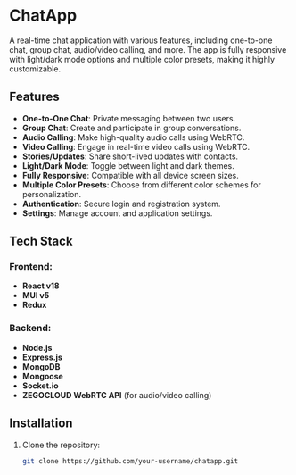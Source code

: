 # ChatApp

A real-time chat application with various features, including one-to-one chat, group chat, audio/video calling, and more. The app is fully responsive with light/dark mode options and multiple color presets, making it highly customizable.

## Features

- **One-to-One Chat**: Private messaging between two users.
- **Group Chat**: Create and participate in group conversations.
- **Audio Calling**: Make high-quality audio calls using WebRTC.
- **Video Calling**: Engage in real-time video calls using WebRTC.
- **Stories/Updates**: Share short-lived updates with contacts.
- **Light/Dark Mode**: Toggle between light and dark themes.
- **Fully Responsive**: Compatible with all device screen sizes.
- **Multiple Color Presets**: Choose from different color schemes for personalization.
- **Authentication**: Secure login and registration system.
- **Settings**: Manage account and application settings.

## Tech Stack

### Frontend:
- **React v18**
- **MUI v5**
- **Redux**

### Backend:
- **Node.js**
- **Express.js**
- **MongoDB**
- **Mongoose**
- **Socket.io**
- **ZEGOCLOUD WebRTC API** (for audio/video calling)

## Installation

1. Clone the repository:
   ```bash
   git clone https://github.com/your-username/chatapp.git
